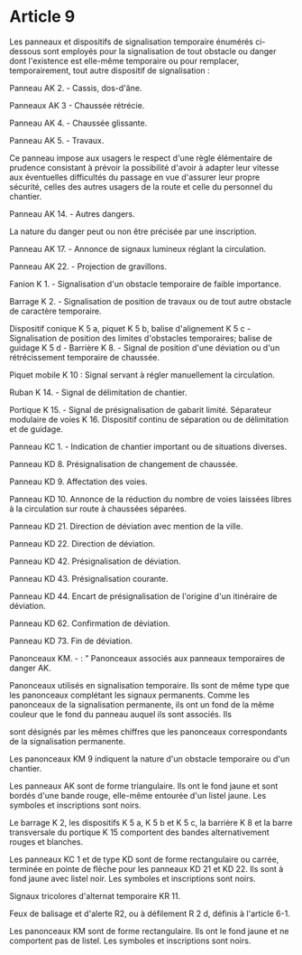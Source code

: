 # Article 9

Les panneaux et dispositifs de signalisation temporaire énumérés ci-dessous sont employés pour la signalisation de tout obstacle ou danger dont l'existence est elle-même temporaire ou pour remplacer, temporairement, tout autre dispositif de signalisation :

Panneau AK 2. - Cassis, dos-d'âne.

Panneaux AK 3 - Chaussée rétrécie.

Panneau AK 4. - Chaussée glissante.

Panneau AK 5. - Travaux.

Ce panneau impose aux usagers le respect d'une règle élémentaire de prudence consistant à prévoir la possibilité d'avoir à adapter leur vitesse aux éventuelles difficultés du passage en vue d'assurer leur propre sécurité, celles des autres usagers de la route et celle du personnel du chantier.

Panneau AK 14. - Autres dangers.

La nature du danger peut ou non être précisée par une inscription.

Panneau AK 17. - Annonce de signaux lumineux réglant la circulation.

Panneau AK 22. - Projection de gravillons.

Fanion K 1. - Signalisation d'un obstacle temporaire de faible importance.

Barrage K 2. - Signalisation de position de travaux ou de tout autre obstacle de caractère temporaire.

Dispositif conique K 5 a, piquet K 5 b, balise d'alignement K 5 c - Signalisation de position des limites d'obstacles temporaires; balise de guidage K 5 d - Barrière K 8. - Signal de position d'une déviation ou d'un rétrécissement temporaire de chaussée.

Piquet mobile K 10 : Signal servant à régler manuellement la circulation.

Ruban K 14. - Signal de délimitation de chantier.

Portique K 15. - Signal de présignalisation de gabarit limité. Séparateur modulaire de voies K 16. Dispositif continu de séparation ou de délimitation et de guidage.

Panneau KC 1. - Indication de chantier important ou de situations diverses.

Panneau KD 8. Présignalisation de changement de chaussée.

Panneau KD 9. Affectation des voies.

Panneau KD 10. Annonce de la réduction du nombre de voies laissées libres à la circulation sur route à chaussées séparées.

Panneau KD 21. Direction de déviation avec mention de la ville.

Panneau KD 22. Direction de déviation.

Panneau KD 42. Présignalisation de déviation.

Panneau KD 43. Présignalisation courante.

Panneau KD 44. Encart de présignalisation de l'origine d'un itinéraire de déviation.

Panneau KD 62. Confirmation de déviation.

Panneau KD 73. Fin de déviation.

Panonceaux KM. - : " Panonceaux associés aux panneaux temporaires de danger AK.

Panonceaux utilisés en signalisation temporaire. Ils sont de même type que les panonceaux complétant les signaux permanents. Comme les panonceaux de la signalisation permanente, ils ont un fond de la même couleur que le fond du panneau auquel ils sont associés. Ils

sont désignés par les mêmes chiffres que les panonceaux correspondants de la signalisation permanente.

Les panonceaux KM 9 indiquent la nature d'un obstacle temporaire ou d'un chantier.

Les panneaux AK sont de forme triangulaire. Ils ont le fond jaune et sont bordés d'une bande rouge, elle-même entourée d'un listel jaune. Les symboles et inscriptions sont noirs.

Le barrage K 2, les dispositifs K 5 a, K 5 b et K 5 c, la barrière K 8 et la barre transversale du portique K 15 comportent des bandes alternativement rouges et blanches.

Les panneaux KC 1 et de type KD sont de forme rectangulaire ou carrée, terminée en pointe de flèche pour les panneaux KD 21 et KD 22. Ils sont à fond jaune avec listel noir. Les symboles et inscriptions sont noirs.

Signaux tricolores d'alternat temporaire KR 11.

Feux de balisage et d'alerte R2, ou à défilement R 2 d, définis à l'article 6-1.

Les panonceaux KM sont de forme rectangulaire. Ils ont le fond jaune et ne comportent pas de listel. Les symboles et inscriptions sont noirs.
